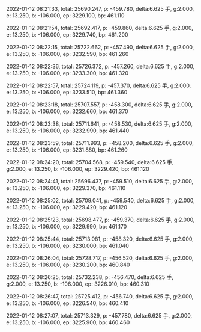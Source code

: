 2022-01-12 08:21:33, total: 25690.247, p: -459.780, delta:6.625 手, g:2.000, e: 13.250, b: -106.000, ep: 3229.100, bp: 461.110

2022-01-12 08:21:54, total: 25692.417, p: -459.860, delta:6.625 手, g:2.000, e: 13.250, b: -106.000, ep: 3229.740, bp: 461.200

2022-01-12 08:22:15, total: 25722.662, p: -457.490, delta:6.625 手, g:2.000, e: 13.250, b: -106.000, ep: 3232.590, bp: 461.260

2022-01-12 08:22:36, total: 25726.372, p: -457.260, delta:6.625 手, g:2.000, e: 13.250, b: -106.000, ep: 3233.300, bp: 461.320

2022-01-12 08:22:57, total: 25724.119, p: -457.370, delta:6.625 手, g:2.000, e: 13.250, b: -106.000, ep: 3233.510, bp: 461.360

2022-01-12 08:23:18, total: 25707.557, p: -458.300, delta:6.625 手, g:2.000, e: 13.250, b: -106.000, ep: 3232.660, bp: 461.370

2022-01-12 08:23:38, total: 25711.641, p: -458.530, delta:6.625 手, g:2.000, e: 13.250, b: -106.000, ep: 3232.990, bp: 461.440

2022-01-12 08:23:59, total: 25711.993, p: -458.200, delta:6.625 手, g:2.000, e: 13.250, b: -106.000, ep: 3231.880, bp: 461.260

2022-01-12 08:24:20, total: 25704.568, p: -459.540, delta:6.625 手, g:2.000, e: 13.250, b: -106.000, ep: 3229.420, bp: 461.120

2022-01-12 08:24:41, total: 25696.437, p: -459.510, delta:6.625 手, g:2.000, e: 13.250, b: -106.000, ep: 3229.370, bp: 461.110

2022-01-12 08:25:02, total: 25709.041, p: -459.540, delta:6.625 手, g:2.000, e: 13.250, b: -106.000, ep: 3229.420, bp: 461.120

2022-01-12 08:25:23, total: 25698.477, p: -459.370, delta:6.625 手, g:2.000, e: 13.250, b: -106.000, ep: 3229.990, bp: 461.170

2022-01-12 08:25:44, total: 25713.081, p: -458.320, delta:6.625 手, g:2.000, e: 13.250, b: -106.000, ep: 3230.000, bp: 461.040

2022-01-12 08:26:04, total: 25728.717, p: -456.520, delta:6.625 手, g:2.000, e: 13.250, b: -106.000, ep: 3230.200, bp: 460.840

2022-01-12 08:26:25, total: 25732.238, p: -456.470, delta:6.625 手, g:2.000, e: 13.250, b: -106.000, ep: 3226.010, bp: 460.310

2022-01-12 08:26:47, total: 25725.412, p: -456.740, delta:6.625 手, g:2.000, e: 13.250, b: -106.000, ep: 3226.540, bp: 460.410

2022-01-12 08:27:07, total: 25713.329, p: -457.780, delta:6.625 手, g:2.000, e: 13.250, b: -106.000, ep: 3225.900, bp: 460.460